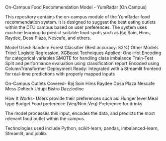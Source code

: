On-Campus Food Recommendation Model - YumRadar (On Campus)

This repository contains the on-campus module of the YumRadar food recommendation system. It is designed to suggest the best eating outlets within the DTU campus based on user preferences. The system uses machine learning to predict suitable food spots such as Raj Soin, Hims, Raydee, Dosa Plaza, Nescafe, and others.

Model Used: Random Forest Classifier (Best accuracy: 82%)
Other Models Tried: Logistic Regression, XGBoost
Techniques Applied:
One-Hot Encoding for categorical variables
SMOTE for handling class imbalance
Train-Test Split and performance evaluation using classification report
Encoded using ColumnTransformer
Deployment Ready: Integrated with a Streamlit frontend for real-time predictions with properly mapped inputs

On-Campus Outlets Covered-
Raj Soin
Hims
Raydee
Dosa Plaza
Nescafe
Mess
Deltech
Udupi
Bistro
Dazzledine

How It Works-
Users provide their preferences such as:
Hunger level
Meal type
Budget
Food preference (Veg/Non-Veg)
Preference for drinks

The model processes this input, encodes the data, and predicts the most relevant food outlet within the campus.

Technologies used include Python, scikit-learn, pandas, imbalanced-learn, Streamlit, and joblib.
